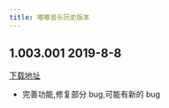 ```yaml
---
title: 嘟嘟音乐历史版本
---
```


## 1.003.001 2019-8-8

[下载地址](http://car-launcher.dudu-lucky.com:7000/upload/apk/a02a3ef471af4a4191190d594acaa514/temp.apk)

- 完善功能,修复部分 bug,可能有新的 bug
